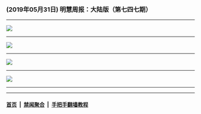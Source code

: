 ### (2019年05月31日) 明慧周报：大陆版（第七四七期） 

---

<img src="http://qikan.minghui.org/mhqkpage/qikanimage/2019/05/31/mhzb_747_pdf-online1.png"/><hr/>
<img src="http://qikan.minghui.org/mhqkpage/qikanimage/2019/05/31/mhzb_747_pdf-online2.png"/><hr/>
<img src="http://qikan.minghui.org/mhqkpage/qikanimage/2019/05/31/mhzb_747_pdf-online3.png"/><hr/>
<img src="http://qikan.minghui.org/mhqkpage/qikanimage/2019/05/31/mhzb_747_pdf-online4.png"/><hr/>


---

#### [首页](../../../..) &nbsp;|&nbsp; [禁闻聚合](https://github.com/gfw-breaker/banned-news) &nbsp;|&nbsp; [手把手翻墙教程](https://github.com/gfw-breaker/guides) 
